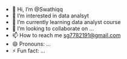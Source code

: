 - 👋 Hi, I’m @Swathiqq
- 👀 I’m interested in data analsyt
- 🌱 I’m currently learning data analyst course
- 💞️ I’m looking to collaborate on ...
- 📫 How to reach me sg7782191@gmail.com
- 😄 Pronouns: ...
- ⚡ Fun fact: ...

<!---
Swathiqq/Swathiqq is a ✨ special ✨ repository because its `README.md` (this file) appears on your GitHub profile.
You can click the Preview link to take a look at your changes.
--->
